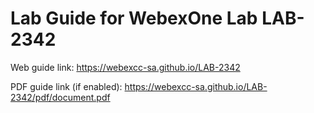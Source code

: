 # Lab Guide for WebexOne Lab LAB-2342

Web guide link: https://webexcc-sa.github.io/LAB-2342

PDF guide link (if enabled): https://webexcc-sa.github.io/LAB-2342/pdf/document.pdf
